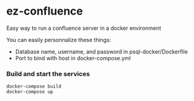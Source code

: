 # ez-confluence
Easy way to run a confluence server in a docker environment

You can easily personnalize these things:
* Database name, username, and password in psql-docker/Dockerfile
* Port to bind with host in docker-compose.yml

### Build and start the services

```
docker-compose build
docker-compose up
```
